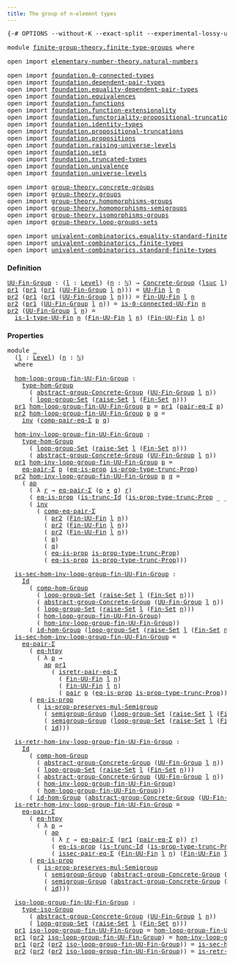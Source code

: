 ```yaml
---
title: The group of n-element types
---
```


<pre class="Agda"><a id="54" class="Symbol">{-#</a> <a id="58" class="Keyword">OPTIONS</a> <a id="66" class="Pragma">--without-K</a> <a id="78" class="Pragma">--exact-split</a> <a id="92" class="Pragma">--experimental-lossy-unification</a> <a id="125" class="Symbol">#-}</a>

<a id="130" class="Keyword">module</a> <a id="137" href="finite-group-theory.finite-type-groups.html" class="Module">finite-group-theory.finite-type-groups</a> <a id="176" class="Keyword">where</a>

<a id="183" class="Keyword">open</a> <a id="188" class="Keyword">import</a> <a id="195" href="elementary-number-theory.natural-numbers.html" class="Module">elementary-number-theory.natural-numbers</a>

<a id="237" class="Keyword">open</a> <a id="242" class="Keyword">import</a> <a id="249" href="foundation.0-connected-types.html" class="Module">foundation.0-connected-types</a> 
<a id="279" class="Keyword">open</a> <a id="284" class="Keyword">import</a> <a id="291" href="foundation.dependent-pair-types.html" class="Module">foundation.dependent-pair-types</a> 
<a id="324" class="Keyword">open</a> <a id="329" class="Keyword">import</a> <a id="336" href="foundation.equality-dependent-pair-types.html" class="Module">foundation.equality-dependent-pair-types</a> 
<a id="378" class="Keyword">open</a> <a id="383" class="Keyword">import</a> <a id="390" href="foundation.equivalences.html" class="Module">foundation.equivalences</a> 
<a id="415" class="Keyword">open</a> <a id="420" class="Keyword">import</a> <a id="427" href="foundation.functions.html" class="Module">foundation.functions</a>
<a id="448" class="Keyword">open</a> <a id="453" class="Keyword">import</a> <a id="460" href="foundation.function-extensionality.html" class="Module">foundation.function-extensionality</a>
<a id="495" class="Keyword">open</a> <a id="500" class="Keyword">import</a> <a id="507" href="foundation.functoriality-propositional-truncation.html" class="Module">foundation.functoriality-propositional-truncation</a>
<a id="557" class="Keyword">open</a> <a id="562" class="Keyword">import</a> <a id="569" href="foundation.identity-types.html" class="Module">foundation.identity-types</a> 
<a id="596" class="Keyword">open</a> <a id="601" class="Keyword">import</a> <a id="608" href="foundation.propositional-truncations.html" class="Module">foundation.propositional-truncations</a>
<a id="645" class="Keyword">open</a> <a id="650" class="Keyword">import</a> <a id="657" href="foundation.propositions.html" class="Module">foundation.propositions</a>
<a id="681" class="Keyword">open</a> <a id="686" class="Keyword">import</a> <a id="693" href="foundation.raising-universe-levels.html" class="Module">foundation.raising-universe-levels</a>
<a id="728" class="Keyword">open</a> <a id="733" class="Keyword">import</a> <a id="740" href="foundation.sets.html" class="Module">foundation.sets</a>
<a id="756" class="Keyword">open</a> <a id="761" class="Keyword">import</a> <a id="768" href="foundation.truncated-types.html" class="Module">foundation.truncated-types</a>
<a id="795" class="Keyword">open</a> <a id="800" class="Keyword">import</a> <a id="807" href="foundation.univalence.html" class="Module">foundation.univalence</a> 
<a id="830" class="Keyword">open</a> <a id="835" class="Keyword">import</a> <a id="842" href="foundation.universe-levels.html" class="Module">foundation.universe-levels</a> 

<a id="871" class="Keyword">open</a> <a id="876" class="Keyword">import</a> <a id="883" href="group-theory.concrete-groups.html" class="Module">group-theory.concrete-groups</a> 
<a id="913" class="Keyword">open</a> <a id="918" class="Keyword">import</a> <a id="925" href="group-theory.groups.html" class="Module">group-theory.groups</a>
<a id="945" class="Keyword">open</a> <a id="950" class="Keyword">import</a> <a id="957" href="group-theory.homomorphisms-groups.html" class="Module">group-theory.homomorphisms-groups</a>
<a id="991" class="Keyword">open</a> <a id="996" class="Keyword">import</a> <a id="1003" href="group-theory.homomorphisms-semigroups.html" class="Module">group-theory.homomorphisms-semigroups</a>
<a id="1041" class="Keyword">open</a> <a id="1046" class="Keyword">import</a> <a id="1053" href="group-theory.isomorphisms-groups.html" class="Module">group-theory.isomorphisms-groups</a>
<a id="1086" class="Keyword">open</a> <a id="1091" class="Keyword">import</a> <a id="1098" href="group-theory.loop-groups-sets.html" class="Module">group-theory.loop-groups-sets</a>

<a id="1129" class="Keyword">open</a> <a id="1134" class="Keyword">import</a> <a id="1141" href="univalent-combinatorics.equality-standard-finite-types.html" class="Module">univalent-combinatorics.equality-standard-finite-types</a>
<a id="1196" class="Keyword">open</a> <a id="1201" class="Keyword">import</a> <a id="1208" href="univalent-combinatorics.finite-types.html" class="Module">univalent-combinatorics.finite-types</a>
<a id="1245" class="Keyword">open</a> <a id="1250" class="Keyword">import</a> <a id="1257" href="univalent-combinatorics.standard-finite-types.html" class="Module">univalent-combinatorics.standard-finite-types</a>
</pre>
### Definition

<pre class="Agda"><a id="UU-Fin-Group"></a><a id="1332" href="finite-group-theory.finite-type-groups.html#1332" class="Function">UU-Fin-Group</a> <a id="1345" class="Symbol">:</a> <a id="1347" class="Symbol">(</a><a id="1348" href="finite-group-theory.finite-type-groups.html#1348" class="Bound">l</a> <a id="1350" class="Symbol">:</a> <a id="1352" href="Agda.Primitive.html#597" class="Postulate">Level</a><a id="1357" class="Symbol">)</a> <a id="1359" class="Symbol">(</a><a id="1360" href="finite-group-theory.finite-type-groups.html#1360" class="Bound">n</a> <a id="1362" class="Symbol">:</a> <a id="1364" href="elementary-number-theory.natural-numbers.html#1548" class="Datatype">ℕ</a><a id="1365" class="Symbol">)</a> <a id="1367" class="Symbol">→</a> <a id="1369" href="group-theory.concrete-groups.html#2030" class="Function">Concrete-Group</a> <a id="1384" class="Symbol">(</a><a id="1385" href="Agda.Primitive.html#780" class="Primitive">lsuc</a> <a id="1390" href="finite-group-theory.finite-type-groups.html#1348" class="Bound">l</a><a id="1391" class="Symbol">)</a>
<a id="1393" href="foundation-core.dependent-pair-types.html#605" class="Field">pr1</a> <a id="1397" class="Symbol">(</a><a id="1398" href="foundation-core.dependent-pair-types.html#605" class="Field">pr1</a> <a id="1402" class="Symbol">(</a><a id="1403" href="foundation-core.dependent-pair-types.html#605" class="Field">pr1</a> <a id="1407" class="Symbol">(</a><a id="1408" href="finite-group-theory.finite-type-groups.html#1332" class="Function">UU-Fin-Group</a> <a id="1421" href="finite-group-theory.finite-type-groups.html#1421" class="Bound">l</a> <a id="1423" href="finite-group-theory.finite-type-groups.html#1423" class="Bound">n</a><a id="1424" class="Symbol">)))</a> <a id="1428" class="Symbol">=</a> <a id="1430" href="univalent-combinatorics.finite-types.html#5087" class="Function">UU-Fin</a> <a id="1437" href="finite-group-theory.finite-type-groups.html#1421" class="Bound">l</a> <a id="1439" href="finite-group-theory.finite-type-groups.html#1423" class="Bound">n</a>
<a id="1441" href="foundation-core.dependent-pair-types.html#617" class="Field">pr2</a> <a id="1445" class="Symbol">(</a><a id="1446" href="foundation-core.dependent-pair-types.html#605" class="Field">pr1</a> <a id="1450" class="Symbol">(</a><a id="1451" href="foundation-core.dependent-pair-types.html#605" class="Field">pr1</a> <a id="1455" class="Symbol">(</a><a id="1456" href="finite-group-theory.finite-type-groups.html#1332" class="Function">UU-Fin-Group</a> <a id="1469" href="finite-group-theory.finite-type-groups.html#1469" class="Bound">l</a> <a id="1471" href="finite-group-theory.finite-type-groups.html#1471" class="Bound">n</a><a id="1472" class="Symbol">)))</a> <a id="1476" class="Symbol">=</a> <a id="1478" href="univalent-combinatorics.finite-types.html#9170" class="Function">Fin-UU-Fin</a> <a id="1489" href="finite-group-theory.finite-type-groups.html#1469" class="Bound">l</a> <a id="1491" href="finite-group-theory.finite-type-groups.html#1471" class="Bound">n</a>
<a id="1493" href="foundation-core.dependent-pair-types.html#617" class="Field">pr2</a> <a id="1497" class="Symbol">(</a><a id="1498" href="foundation-core.dependent-pair-types.html#605" class="Field">pr1</a> <a id="1502" class="Symbol">(</a><a id="1503" href="finite-group-theory.finite-type-groups.html#1332" class="Function">UU-Fin-Group</a> <a id="1516" href="finite-group-theory.finite-type-groups.html#1516" class="Bound">l</a> <a id="1518" href="finite-group-theory.finite-type-groups.html#1518" class="Bound">n</a><a id="1519" class="Symbol">))</a> <a id="1522" class="Symbol">=</a> <a id="1524" href="univalent-combinatorics.finite-types.html#21236" class="Function">is-0-connected-UU-Fin</a> <a id="1546" href="finite-group-theory.finite-type-groups.html#1518" class="Bound">n</a>
<a id="1548" href="foundation-core.dependent-pair-types.html#617" class="Field">pr2</a> <a id="1552" class="Symbol">(</a><a id="1553" href="finite-group-theory.finite-type-groups.html#1332" class="Function">UU-Fin-Group</a> <a id="1566" href="finite-group-theory.finite-type-groups.html#1566" class="Bound">l</a> <a id="1568" href="finite-group-theory.finite-type-groups.html#1568" class="Bound">n</a><a id="1569" class="Symbol">)</a> <a id="1571" class="Symbol">=</a>
  <a id="1575" href="univalent-combinatorics.finite-types.html#20780" class="Function">is-1-type-UU-Fin</a> <a id="1592" href="finite-group-theory.finite-type-groups.html#1568" class="Bound">n</a> <a id="1594" class="Symbol">(</a><a id="1595" href="univalent-combinatorics.finite-types.html#9170" class="Function">Fin-UU-Fin</a> <a id="1606" href="finite-group-theory.finite-type-groups.html#1566" class="Bound">l</a> <a id="1608" href="finite-group-theory.finite-type-groups.html#1568" class="Bound">n</a><a id="1609" class="Symbol">)</a> <a id="1611" class="Symbol">(</a><a id="1612" href="univalent-combinatorics.finite-types.html#9170" class="Function">Fin-UU-Fin</a> <a id="1623" href="finite-group-theory.finite-type-groups.html#1566" class="Bound">l</a> <a id="1625" href="finite-group-theory.finite-type-groups.html#1568" class="Bound">n</a><a id="1626" class="Symbol">)</a>
</pre>
### Properties

<pre class="Agda"><a id="1657" class="Keyword">module</a> <a id="1664" href="finite-group-theory.finite-type-groups.html#1664" class="Module">_</a>
  <a id="1668" class="Symbol">(</a><a id="1669" href="finite-group-theory.finite-type-groups.html#1669" class="Bound">l</a> <a id="1671" class="Symbol">:</a> <a id="1673" href="Agda.Primitive.html#597" class="Postulate">Level</a><a id="1678" class="Symbol">)</a> <a id="1680" class="Symbol">(</a><a id="1681" href="finite-group-theory.finite-type-groups.html#1681" class="Bound">n</a> <a id="1683" class="Symbol">:</a> <a id="1685" href="elementary-number-theory.natural-numbers.html#1548" class="Datatype">ℕ</a><a id="1686" class="Symbol">)</a>
  <a id="1690" class="Keyword">where</a>

  <a id="1699" href="finite-group-theory.finite-type-groups.html#1699" class="Function">hom-loop-group-fin-UU-Fin-Group</a> <a id="1731" class="Symbol">:</a>
    <a id="1737" href="group-theory.homomorphisms-groups.html#1651" class="Function">type-hom-Group</a>
      <a id="1758" class="Symbol">(</a> <a id="1760" href="group-theory.concrete-groups.html#6401" class="Function">abstract-group-Concrete-Group</a> <a id="1790" class="Symbol">(</a><a id="1791" href="finite-group-theory.finite-type-groups.html#1332" class="Function">UU-Fin-Group</a> <a id="1804" href="finite-group-theory.finite-type-groups.html#1669" class="Bound">l</a> <a id="1806" href="finite-group-theory.finite-type-groups.html#1681" class="Bound">n</a><a id="1807" class="Symbol">))</a>
      <a id="1816" class="Symbol">(</a> <a id="1818" href="group-theory.loop-groups-sets.html#3440" class="Function">loop-group-Set</a> <a id="1833" class="Symbol">(</a><a id="1834" href="foundation.raising-universe-levels.html#2149" class="Function">raise-Set</a> <a id="1844" href="finite-group-theory.finite-type-groups.html#1669" class="Bound">l</a> <a id="1846" class="Symbol">(</a><a id="1847" href="univalent-combinatorics.standard-finite-types.html#2284" class="Function">Fin-Set</a> <a id="1855" href="finite-group-theory.finite-type-groups.html#1681" class="Bound">n</a><a id="1856" class="Symbol">)))</a>
  <a id="1862" href="foundation-core.dependent-pair-types.html#605" class="Field">pr1</a> <a id="1866" href="finite-group-theory.finite-type-groups.html#1699" class="Function">hom-loop-group-fin-UU-Fin-Group</a> <a id="1898" href="finite-group-theory.finite-type-groups.html#1898" class="Bound">p</a> <a id="1900" class="Symbol">=</a> <a id="1902" href="foundation-core.dependent-pair-types.html#605" class="Field">pr1</a> <a id="1906" class="Symbol">(</a><a id="1907" href="foundation-core.equality-dependent-pair-types.html#1195" class="Function">pair-eq-Σ</a> <a id="1917" href="finite-group-theory.finite-type-groups.html#1898" class="Bound">p</a><a id="1918" class="Symbol">)</a>
  <a id="1922" href="foundation-core.dependent-pair-types.html#617" class="Field">pr2</a> <a id="1926" href="finite-group-theory.finite-type-groups.html#1699" class="Function">hom-loop-group-fin-UU-Fin-Group</a> <a id="1958" href="finite-group-theory.finite-type-groups.html#1958" class="Bound">p</a> <a id="1960" href="finite-group-theory.finite-type-groups.html#1960" class="Bound">q</a> <a id="1962" class="Symbol">=</a>
    <a id="1968" href="foundation-core.identity-types.html#2729" class="Function">inv</a> <a id="1972" class="Symbol">(</a><a id="1973" href="foundation.equality-dependent-pair-types.html#1308" class="Function">comp-pair-eq-Σ</a> <a id="1988" href="finite-group-theory.finite-type-groups.html#1958" class="Bound">p</a> <a id="1990" href="finite-group-theory.finite-type-groups.html#1960" class="Bound">q</a><a id="1991" class="Symbol">)</a>
  
  <a id="1998" href="finite-group-theory.finite-type-groups.html#1998" class="Function">hom-inv-loop-group-fin-UU-Fin-Group</a> <a id="2034" class="Symbol">:</a>
    <a id="2040" href="group-theory.homomorphisms-groups.html#1651" class="Function">type-hom-Group</a>
      <a id="2061" class="Symbol">(</a> <a id="2063" href="group-theory.loop-groups-sets.html#3440" class="Function">loop-group-Set</a> <a id="2078" class="Symbol">(</a><a id="2079" href="foundation.raising-universe-levels.html#2149" class="Function">raise-Set</a> <a id="2089" href="finite-group-theory.finite-type-groups.html#1669" class="Bound">l</a> <a id="2091" class="Symbol">(</a><a id="2092" href="univalent-combinatorics.standard-finite-types.html#2284" class="Function">Fin-Set</a> <a id="2100" href="finite-group-theory.finite-type-groups.html#1681" class="Bound">n</a><a id="2101" class="Symbol">)))</a>
      <a id="2111" class="Symbol">(</a> <a id="2113" href="group-theory.concrete-groups.html#6401" class="Function">abstract-group-Concrete-Group</a> <a id="2143" class="Symbol">(</a><a id="2144" href="finite-group-theory.finite-type-groups.html#1332" class="Function">UU-Fin-Group</a> <a id="2157" href="finite-group-theory.finite-type-groups.html#1669" class="Bound">l</a> <a id="2159" href="finite-group-theory.finite-type-groups.html#1681" class="Bound">n</a><a id="2160" class="Symbol">))</a>
  <a id="2165" href="foundation-core.dependent-pair-types.html#605" class="Field">pr1</a> <a id="2169" href="finite-group-theory.finite-type-groups.html#1998" class="Function">hom-inv-loop-group-fin-UU-Fin-Group</a> <a id="2205" href="finite-group-theory.finite-type-groups.html#2205" class="Bound">p</a> <a id="2207" class="Symbol">=</a>
    <a id="2213" href="foundation-core.equality-dependent-pair-types.html#1278" class="Function">eq-pair-Σ</a> <a id="2223" href="finite-group-theory.finite-type-groups.html#2205" class="Bound">p</a> <a id="2225" class="Symbol">(</a><a id="2226" href="foundation-core.propositions.html#2719" class="Function">eq-is-prop</a> <a id="2237" href="foundation.propositional-truncations.html#2388" class="Function">is-prop-type-trunc-Prop</a><a id="2260" class="Symbol">)</a>
  <a id="2264" href="foundation-core.dependent-pair-types.html#617" class="Field">pr2</a> <a id="2268" href="finite-group-theory.finite-type-groups.html#1998" class="Function">hom-inv-loop-group-fin-UU-Fin-Group</a> <a id="2304" href="finite-group-theory.finite-type-groups.html#2304" class="Bound">p</a> <a id="2306" href="finite-group-theory.finite-type-groups.html#2306" class="Bound">q</a> <a id="2308" class="Symbol">=</a>
    <a id="2314" class="Symbol">(</a> <a id="2316" href="foundation-core.identity-types.html#4003" class="Function">ap</a>
      <a id="2325" class="Symbol">(</a> <a id="2327" class="Symbol">λ</a> <a id="2329" href="finite-group-theory.finite-type-groups.html#2329" class="Bound">r</a> <a id="2331" class="Symbol">→</a> <a id="2333" href="foundation-core.equality-dependent-pair-types.html#1278" class="Function">eq-pair-Σ</a> <a id="2343" class="Symbol">(</a><a id="2344" href="finite-group-theory.finite-type-groups.html#2304" class="Bound">p</a> <a id="2346" href="foundation-core.identity-types.html#2425" class="Function Operator">∙</a> <a id="2348" href="finite-group-theory.finite-type-groups.html#2306" class="Bound">q</a><a id="2349" class="Symbol">)</a> <a id="2351" href="finite-group-theory.finite-type-groups.html#2329" class="Bound">r</a><a id="2352" class="Symbol">)</a>
      <a id="2360" class="Symbol">(</a> <a id="2362" href="foundation-core.propositions.html#2719" class="Function">eq-is-prop</a> <a id="2373" class="Symbol">(</a><a id="2374" href="foundation-core.truncated-types.html#3169" class="Function">is-trunc-Id</a> <a id="2386" class="Symbol">(</a><a id="2387" href="foundation.propositional-truncations.html#2388" class="Function">is-prop-type-trunc-Prop</a> <a id="2411" class="Symbol">_</a> <a id="2413" class="Symbol">_))))</a> <a id="2419" href="foundation-core.identity-types.html#2425" class="Function Operator">∙</a>
      <a id="2427" class="Symbol">(</a> <a id="2429" href="foundation-core.identity-types.html#2729" class="Function">inv</a>
        <a id="2441" class="Symbol">(</a> <a id="2443" href="foundation.equality-dependent-pair-types.html#923" class="Function">comp-eq-pair-Σ</a>
          <a id="2468" class="Symbol">(</a> <a id="2470" href="foundation-core.dependent-pair-types.html#617" class="Field">pr2</a> <a id="2474" class="Symbol">(</a><a id="2475" href="univalent-combinatorics.finite-types.html#9170" class="Function">Fin-UU-Fin</a> <a id="2486" href="finite-group-theory.finite-type-groups.html#1669" class="Bound">l</a> <a id="2488" href="finite-group-theory.finite-type-groups.html#1681" class="Bound">n</a><a id="2489" class="Symbol">))</a>
          <a id="2502" class="Symbol">(</a> <a id="2504" href="foundation-core.dependent-pair-types.html#617" class="Field">pr2</a> <a id="2508" class="Symbol">(</a><a id="2509" href="univalent-combinatorics.finite-types.html#9170" class="Function">Fin-UU-Fin</a> <a id="2520" href="finite-group-theory.finite-type-groups.html#1669" class="Bound">l</a> <a id="2522" href="finite-group-theory.finite-type-groups.html#1681" class="Bound">n</a><a id="2523" class="Symbol">))</a>
          <a id="2536" class="Symbol">(</a> <a id="2538" href="foundation-core.dependent-pair-types.html#617" class="Field">pr2</a> <a id="2542" class="Symbol">(</a><a id="2543" href="univalent-combinatorics.finite-types.html#9170" class="Function">Fin-UU-Fin</a> <a id="2554" href="finite-group-theory.finite-type-groups.html#1669" class="Bound">l</a> <a id="2556" href="finite-group-theory.finite-type-groups.html#1681" class="Bound">n</a><a id="2557" class="Symbol">))</a>
          <a id="2570" class="Symbol">(</a> <a id="2572" href="finite-group-theory.finite-type-groups.html#2304" class="Bound">p</a><a id="2573" class="Symbol">)</a>
          <a id="2585" class="Symbol">(</a> <a id="2587" href="finite-group-theory.finite-type-groups.html#2306" class="Bound">q</a><a id="2588" class="Symbol">)</a>
          <a id="2600" class="Symbol">(</a> <a id="2602" href="foundation-core.propositions.html#2719" class="Function">eq-is-prop</a> <a id="2613" href="foundation.propositional-truncations.html#2388" class="Function">is-prop-type-trunc-Prop</a><a id="2636" class="Symbol">)</a>
          <a id="2648" class="Symbol">(</a> <a id="2650" href="foundation-core.propositions.html#2719" class="Function">eq-is-prop</a> <a id="2661" href="foundation.propositional-truncations.html#2388" class="Function">is-prop-type-trunc-Prop</a><a id="2684" class="Symbol">)))</a>

  <a id="2691" href="finite-group-theory.finite-type-groups.html#2691" class="Function">is-sec-hom-inv-loop-group-fin-UU-Fin-Group</a> <a id="2734" class="Symbol">:</a>
    <a id="2740" href="foundation-core.identity-types.html#1767" class="Datatype">Id</a>
      <a id="2749" class="Symbol">(</a> <a id="2751" href="group-theory.homomorphisms-groups.html#2277" class="Function">comp-hom-Group</a>
        <a id="2774" class="Symbol">(</a> <a id="2776" href="group-theory.loop-groups-sets.html#3440" class="Function">loop-group-Set</a> <a id="2791" class="Symbol">(</a><a id="2792" href="foundation.raising-universe-levels.html#2149" class="Function">raise-Set</a> <a id="2802" href="finite-group-theory.finite-type-groups.html#1669" class="Bound">l</a> <a id="2804" class="Symbol">(</a><a id="2805" href="univalent-combinatorics.standard-finite-types.html#2284" class="Function">Fin-Set</a> <a id="2813" href="finite-group-theory.finite-type-groups.html#1681" class="Bound">n</a><a id="2814" class="Symbol">)))</a>
        <a id="2826" class="Symbol">(</a> <a id="2828" href="group-theory.concrete-groups.html#6401" class="Function">abstract-group-Concrete-Group</a> <a id="2858" class="Symbol">(</a><a id="2859" href="finite-group-theory.finite-type-groups.html#1332" class="Function">UU-Fin-Group</a> <a id="2872" href="finite-group-theory.finite-type-groups.html#1669" class="Bound">l</a> <a id="2874" href="finite-group-theory.finite-type-groups.html#1681" class="Bound">n</a><a id="2875" class="Symbol">))</a>
        <a id="2886" class="Symbol">(</a> <a id="2888" href="group-theory.loop-groups-sets.html#3440" class="Function">loop-group-Set</a> <a id="2903" class="Symbol">(</a><a id="2904" href="foundation.raising-universe-levels.html#2149" class="Function">raise-Set</a> <a id="2914" href="finite-group-theory.finite-type-groups.html#1669" class="Bound">l</a> <a id="2916" class="Symbol">(</a><a id="2917" href="univalent-combinatorics.standard-finite-types.html#2284" class="Function">Fin-Set</a> <a id="2925" href="finite-group-theory.finite-type-groups.html#1681" class="Bound">n</a><a id="2926" class="Symbol">)))</a>
        <a id="2938" class="Symbol">(</a> <a id="2940" href="finite-group-theory.finite-type-groups.html#1699" class="Function">hom-loop-group-fin-UU-Fin-Group</a><a id="2971" class="Symbol">)</a>
        <a id="2981" class="Symbol">(</a> <a id="2983" href="finite-group-theory.finite-type-groups.html#1998" class="Function">hom-inv-loop-group-fin-UU-Fin-Group</a><a id="3018" class="Symbol">))</a>
      <a id="3027" class="Symbol">(</a> <a id="3029" href="group-theory.homomorphisms-groups.html#2108" class="Function">id-hom-Group</a> <a id="3042" class="Symbol">(</a><a id="3043" href="group-theory.loop-groups-sets.html#3440" class="Function">loop-group-Set</a> <a id="3058" class="Symbol">(</a><a id="3059" href="foundation.raising-universe-levels.html#2149" class="Function">raise-Set</a> <a id="3069" href="finite-group-theory.finite-type-groups.html#1669" class="Bound">l</a> <a id="3071" class="Symbol">(</a><a id="3072" href="univalent-combinatorics.standard-finite-types.html#2284" class="Function">Fin-Set</a> <a id="3080" href="finite-group-theory.finite-type-groups.html#1681" class="Bound">n</a><a id="3081" class="Symbol">))))</a>
  <a id="3088" href="finite-group-theory.finite-type-groups.html#2691" class="Function">is-sec-hom-inv-loop-group-fin-UU-Fin-Group</a> <a id="3131" class="Symbol">=</a>
    <a id="3137" href="foundation-core.equality-dependent-pair-types.html#1278" class="Function">eq-pair-Σ</a>
      <a id="3153" class="Symbol">(</a> <a id="3155" href="foundation-core.function-extensionality.html#1463" class="Function">eq-htpy</a>
        <a id="3171" class="Symbol">(</a> <a id="3173" class="Symbol">λ</a> <a id="3175" href="finite-group-theory.finite-type-groups.html#3175" class="Bound">p</a> <a id="3177" class="Symbol">→</a>
          <a id="3189" href="foundation-core.identity-types.html#4003" class="Function">ap</a> <a id="3192" href="foundation-core.dependent-pair-types.html#605" class="Field">pr1</a>
            <a id="3208" class="Symbol">(</a> <a id="3210" href="foundation-core.equality-dependent-pair-types.html#1515" class="Function">isretr-pair-eq-Σ</a>
              <a id="3241" class="Symbol">(</a> <a id="3243" href="univalent-combinatorics.finite-types.html#9170" class="Function">Fin-UU-Fin</a> <a id="3254" href="finite-group-theory.finite-type-groups.html#1669" class="Bound">l</a> <a id="3256" href="finite-group-theory.finite-type-groups.html#1681" class="Bound">n</a><a id="3257" class="Symbol">)</a>
              <a id="3273" class="Symbol">(</a> <a id="3275" href="univalent-combinatorics.finite-types.html#9170" class="Function">Fin-UU-Fin</a> <a id="3286" href="finite-group-theory.finite-type-groups.html#1669" class="Bound">l</a> <a id="3288" href="finite-group-theory.finite-type-groups.html#1681" class="Bound">n</a><a id="3289" class="Symbol">)</a>
              <a id="3305" class="Symbol">(</a> <a id="3307" href="foundation-core.dependent-pair-types.html#588" class="InductiveConstructor">pair</a> <a id="3312" href="finite-group-theory.finite-type-groups.html#3175" class="Bound">p</a> <a id="3314" class="Symbol">(</a><a id="3315" href="foundation-core.propositions.html#2719" class="Function">eq-is-prop</a> <a id="3326" href="foundation.propositional-truncations.html#2388" class="Function">is-prop-type-trunc-Prop</a><a id="3349" class="Symbol">)))))</a>
      <a id="3361" class="Symbol">(</a> <a id="3363" href="foundation-core.propositions.html#2719" class="Function">eq-is-prop</a>
        <a id="3382" class="Symbol">(</a> <a id="3384" href="group-theory.homomorphisms-semigroups.html#2111" class="Function">is-prop-preserves-mul-Semigroup</a>
          <a id="3426" class="Symbol">(</a> <a id="3428" href="group-theory.groups.html#2872" class="Function">semigroup-Group</a> <a id="3444" class="Symbol">(</a><a id="3445" href="group-theory.loop-groups-sets.html#3440" class="Function">loop-group-Set</a> <a id="3460" class="Symbol">(</a><a id="3461" href="foundation.raising-universe-levels.html#2149" class="Function">raise-Set</a> <a id="3471" href="finite-group-theory.finite-type-groups.html#1669" class="Bound">l</a> <a id="3473" class="Symbol">(</a><a id="3474" href="univalent-combinatorics.standard-finite-types.html#2284" class="Function">Fin-Set</a> <a id="3482" href="finite-group-theory.finite-type-groups.html#1681" class="Bound">n</a><a id="3483" class="Symbol">))))</a>
          <a id="3498" class="Symbol">(</a> <a id="3500" href="group-theory.groups.html#2872" class="Function">semigroup-Group</a> <a id="3516" class="Symbol">(</a><a id="3517" href="group-theory.loop-groups-sets.html#3440" class="Function">loop-group-Set</a> <a id="3532" class="Symbol">(</a><a id="3533" href="foundation.raising-universe-levels.html#2149" class="Function">raise-Set</a> <a id="3543" href="finite-group-theory.finite-type-groups.html#1669" class="Bound">l</a> <a id="3545" class="Symbol">(</a><a id="3546" href="univalent-combinatorics.standard-finite-types.html#2284" class="Function">Fin-Set</a> <a id="3554" href="finite-group-theory.finite-type-groups.html#1681" class="Bound">n</a><a id="3555" class="Symbol">))))</a>
          <a id="3570" class="Symbol">(</a> <a id="3572" href="foundation-core.functions.html#322" class="Function">id</a><a id="3574" class="Symbol">)))</a>

  <a id="3581" href="finite-group-theory.finite-type-groups.html#3581" class="Function">is-retr-hom-inv-loop-group-fin-UU-Fin-Group</a> <a id="3625" class="Symbol">:</a>
    <a id="3631" href="foundation-core.identity-types.html#1767" class="Datatype">Id</a>
      <a id="3640" class="Symbol">(</a> <a id="3642" href="group-theory.homomorphisms-groups.html#2277" class="Function">comp-hom-Group</a>
        <a id="3665" class="Symbol">(</a> <a id="3667" href="group-theory.concrete-groups.html#6401" class="Function">abstract-group-Concrete-Group</a> <a id="3697" class="Symbol">(</a><a id="3698" href="finite-group-theory.finite-type-groups.html#1332" class="Function">UU-Fin-Group</a> <a id="3711" href="finite-group-theory.finite-type-groups.html#1669" class="Bound">l</a> <a id="3713" href="finite-group-theory.finite-type-groups.html#1681" class="Bound">n</a><a id="3714" class="Symbol">))</a>
        <a id="3725" class="Symbol">(</a> <a id="3727" href="group-theory.loop-groups-sets.html#3440" class="Function">loop-group-Set</a> <a id="3742" class="Symbol">(</a><a id="3743" href="foundation.raising-universe-levels.html#2149" class="Function">raise-Set</a> <a id="3753" href="finite-group-theory.finite-type-groups.html#1669" class="Bound">l</a> <a id="3755" class="Symbol">(</a><a id="3756" href="univalent-combinatorics.standard-finite-types.html#2284" class="Function">Fin-Set</a> <a id="3764" href="finite-group-theory.finite-type-groups.html#1681" class="Bound">n</a><a id="3765" class="Symbol">)))</a>
        <a id="3777" class="Symbol">(</a> <a id="3779" href="group-theory.concrete-groups.html#6401" class="Function">abstract-group-Concrete-Group</a> <a id="3809" class="Symbol">(</a><a id="3810" href="finite-group-theory.finite-type-groups.html#1332" class="Function">UU-Fin-Group</a> <a id="3823" href="finite-group-theory.finite-type-groups.html#1669" class="Bound">l</a> <a id="3825" href="finite-group-theory.finite-type-groups.html#1681" class="Bound">n</a><a id="3826" class="Symbol">))</a>
        <a id="3837" class="Symbol">(</a> <a id="3839" href="finite-group-theory.finite-type-groups.html#1998" class="Function">hom-inv-loop-group-fin-UU-Fin-Group</a><a id="3874" class="Symbol">)</a>
        <a id="3884" class="Symbol">(</a> <a id="3886" href="finite-group-theory.finite-type-groups.html#1699" class="Function">hom-loop-group-fin-UU-Fin-Group</a><a id="3917" class="Symbol">))</a>
      <a id="3926" class="Symbol">(</a> <a id="3928" href="group-theory.homomorphisms-groups.html#2108" class="Function">id-hom-Group</a> <a id="3941" class="Symbol">(</a><a id="3942" href="group-theory.concrete-groups.html#6401" class="Function">abstract-group-Concrete-Group</a> <a id="3972" class="Symbol">(</a><a id="3973" href="finite-group-theory.finite-type-groups.html#1332" class="Function">UU-Fin-Group</a> <a id="3986" href="finite-group-theory.finite-type-groups.html#1669" class="Bound">l</a> <a id="3988" href="finite-group-theory.finite-type-groups.html#1681" class="Bound">n</a><a id="3989" class="Symbol">)))</a>
  <a id="3995" href="finite-group-theory.finite-type-groups.html#3581" class="Function">is-retr-hom-inv-loop-group-fin-UU-Fin-Group</a> <a id="4039" class="Symbol">=</a>
    <a id="4045" href="foundation-core.equality-dependent-pair-types.html#1278" class="Function">eq-pair-Σ</a>
      <a id="4061" class="Symbol">(</a> <a id="4063" href="foundation-core.function-extensionality.html#1463" class="Function">eq-htpy</a>
        <a id="4079" class="Symbol">(</a> <a id="4081" class="Symbol">λ</a> <a id="4083" href="finite-group-theory.finite-type-groups.html#4083" class="Bound">p</a> <a id="4085" class="Symbol">→</a>
          <a id="4097" class="Symbol">(</a> <a id="4099" href="foundation-core.identity-types.html#4003" class="Function">ap</a>
            <a id="4114" class="Symbol">(</a> <a id="4116" class="Symbol">λ</a> <a id="4118" href="finite-group-theory.finite-type-groups.html#4118" class="Bound">r</a> <a id="4120" class="Symbol">→</a> <a id="4122" href="foundation-core.equality-dependent-pair-types.html#1278" class="Function">eq-pair-Σ</a> <a id="4132" class="Symbol">(</a><a id="4133" href="foundation-core.dependent-pair-types.html#605" class="Field">pr1</a> <a id="4137" class="Symbol">(</a><a id="4138" href="foundation-core.equality-dependent-pair-types.html#1195" class="Function">pair-eq-Σ</a> <a id="4148" href="finite-group-theory.finite-type-groups.html#4083" class="Bound">p</a><a id="4149" class="Symbol">))</a> <a id="4152" href="finite-group-theory.finite-type-groups.html#4118" class="Bound">r</a><a id="4153" class="Symbol">)</a>
            <a id="4167" class="Symbol">(</a> <a id="4169" href="foundation-core.propositions.html#2719" class="Function">eq-is-prop</a> <a id="4180" class="Symbol">(</a><a id="4181" href="foundation-core.truncated-types.html#3169" class="Function">is-trunc-Id</a> <a id="4193" class="Symbol">(</a><a id="4194" href="foundation.propositional-truncations.html#2388" class="Function">is-prop-type-trunc-Prop</a> <a id="4218" class="Symbol">_</a> <a id="4220" class="Symbol">_))))</a>  <a id="4227" href="foundation-core.identity-types.html#2425" class="Function Operator">∙</a>
            <a id="4241" class="Symbol">(</a> <a id="4243" href="foundation-core.equality-dependent-pair-types.html#1693" class="Function">issec-pair-eq-Σ</a> <a id="4259" class="Symbol">(</a><a id="4260" href="univalent-combinatorics.finite-types.html#9170" class="Function">Fin-UU-Fin</a> <a id="4271" href="finite-group-theory.finite-type-groups.html#1669" class="Bound">l</a> <a id="4273" href="finite-group-theory.finite-type-groups.html#1681" class="Bound">n</a><a id="4274" class="Symbol">)</a> <a id="4276" class="Symbol">(</a><a id="4277" href="univalent-combinatorics.finite-types.html#9170" class="Function">Fin-UU-Fin</a> <a id="4288" href="finite-group-theory.finite-type-groups.html#1669" class="Bound">l</a> <a id="4290" href="finite-group-theory.finite-type-groups.html#1681" class="Bound">n</a><a id="4291" class="Symbol">)</a> <a id="4293" href="finite-group-theory.finite-type-groups.html#4083" class="Bound">p</a><a id="4294" class="Symbol">)))</a>
      <a id="4304" class="Symbol">(</a> <a id="4306" href="foundation-core.propositions.html#2719" class="Function">eq-is-prop</a>
        <a id="4325" class="Symbol">(</a> <a id="4327" href="group-theory.homomorphisms-semigroups.html#2111" class="Function">is-prop-preserves-mul-Semigroup</a>
          <a id="4369" class="Symbol">(</a> <a id="4371" href="group-theory.groups.html#2872" class="Function">semigroup-Group</a> <a id="4387" class="Symbol">(</a><a id="4388" href="group-theory.concrete-groups.html#6401" class="Function">abstract-group-Concrete-Group</a> <a id="4418" class="Symbol">(</a><a id="4419" href="finite-group-theory.finite-type-groups.html#1332" class="Function">UU-Fin-Group</a> <a id="4432" href="finite-group-theory.finite-type-groups.html#1669" class="Bound">l</a> <a id="4434" href="finite-group-theory.finite-type-groups.html#1681" class="Bound">n</a><a id="4435" class="Symbol">)))</a>
          <a id="4449" class="Symbol">(</a> <a id="4451" href="group-theory.groups.html#2872" class="Function">semigroup-Group</a> <a id="4467" class="Symbol">(</a><a id="4468" href="group-theory.concrete-groups.html#6401" class="Function">abstract-group-Concrete-Group</a> <a id="4498" class="Symbol">(</a><a id="4499" href="finite-group-theory.finite-type-groups.html#1332" class="Function">UU-Fin-Group</a> <a id="4512" href="finite-group-theory.finite-type-groups.html#1669" class="Bound">l</a> <a id="4514" href="finite-group-theory.finite-type-groups.html#1681" class="Bound">n</a><a id="4515" class="Symbol">)))</a>
          <a id="4529" class="Symbol">(</a> <a id="4531" href="foundation-core.functions.html#322" class="Function">id</a><a id="4533" class="Symbol">)))</a>

  <a id="4540" href="finite-group-theory.finite-type-groups.html#4540" class="Function">iso-loop-group-fin-UU-Fin-Group</a> <a id="4572" class="Symbol">:</a>
    <a id="4578" href="group-theory.isomorphisms-groups.html#1804" class="Function">type-iso-Group</a>
      <a id="4599" class="Symbol">(</a> <a id="4601" href="group-theory.concrete-groups.html#6401" class="Function">abstract-group-Concrete-Group</a> <a id="4631" class="Symbol">(</a><a id="4632" href="finite-group-theory.finite-type-groups.html#1332" class="Function">UU-Fin-Group</a> <a id="4645" href="finite-group-theory.finite-type-groups.html#1669" class="Bound">l</a> <a id="4647" href="finite-group-theory.finite-type-groups.html#1681" class="Bound">n</a><a id="4648" class="Symbol">))</a>
      <a id="4657" class="Symbol">(</a> <a id="4659" href="group-theory.loop-groups-sets.html#3440" class="Function">loop-group-Set</a> <a id="4674" class="Symbol">(</a><a id="4675" href="foundation.raising-universe-levels.html#2149" class="Function">raise-Set</a> <a id="4685" href="finite-group-theory.finite-type-groups.html#1669" class="Bound">l</a> <a id="4687" class="Symbol">(</a><a id="4688" href="univalent-combinatorics.standard-finite-types.html#2284" class="Function">Fin-Set</a> <a id="4696" href="finite-group-theory.finite-type-groups.html#1681" class="Bound">n</a><a id="4697" class="Symbol">)))</a>
  <a id="4703" href="foundation-core.dependent-pair-types.html#605" class="Field">pr1</a> <a id="4707" href="finite-group-theory.finite-type-groups.html#4540" class="Function">iso-loop-group-fin-UU-Fin-Group</a> <a id="4739" class="Symbol">=</a> <a id="4741" href="finite-group-theory.finite-type-groups.html#1699" class="Function">hom-loop-group-fin-UU-Fin-Group</a>
  <a id="4775" href="foundation-core.dependent-pair-types.html#605" class="Field">pr1</a> <a id="4779" class="Symbol">(</a><a id="4780" href="foundation-core.dependent-pair-types.html#617" class="Field">pr2</a> <a id="4784" href="finite-group-theory.finite-type-groups.html#4540" class="Function">iso-loop-group-fin-UU-Fin-Group</a><a id="4815" class="Symbol">)</a> <a id="4817" class="Symbol">=</a> <a id="4819" href="finite-group-theory.finite-type-groups.html#1998" class="Function">hom-inv-loop-group-fin-UU-Fin-Group</a>
  <a id="4857" href="foundation-core.dependent-pair-types.html#605" class="Field">pr1</a> <a id="4861" class="Symbol">(</a><a id="4862" href="foundation-core.dependent-pair-types.html#617" class="Field">pr2</a> <a id="4866" class="Symbol">(</a><a id="4867" href="foundation-core.dependent-pair-types.html#617" class="Field">pr2</a> <a id="4871" href="finite-group-theory.finite-type-groups.html#4540" class="Function">iso-loop-group-fin-UU-Fin-Group</a><a id="4902" class="Symbol">))</a> <a id="4905" class="Symbol">=</a> <a id="4907" href="finite-group-theory.finite-type-groups.html#2691" class="Function">is-sec-hom-inv-loop-group-fin-UU-Fin-Group</a>
  <a id="4952" href="foundation-core.dependent-pair-types.html#617" class="Field">pr2</a> <a id="4956" class="Symbol">(</a><a id="4957" href="foundation-core.dependent-pair-types.html#617" class="Field">pr2</a> <a id="4961" class="Symbol">(</a><a id="4962" href="foundation-core.dependent-pair-types.html#617" class="Field">pr2</a> <a id="4966" href="finite-group-theory.finite-type-groups.html#4540" class="Function">iso-loop-group-fin-UU-Fin-Group</a><a id="4997" class="Symbol">))</a> <a id="5000" class="Symbol">=</a> <a id="5002" href="finite-group-theory.finite-type-groups.html#3581" class="Function">is-retr-hom-inv-loop-group-fin-UU-Fin-Group</a>
</pre>



